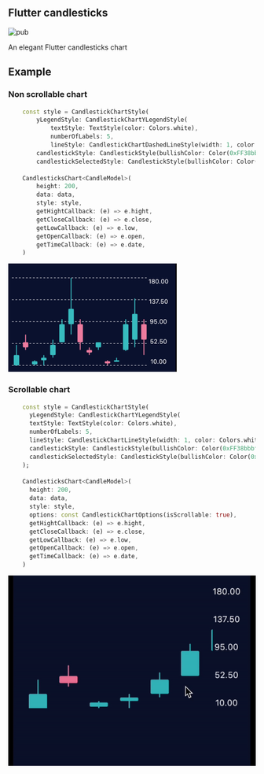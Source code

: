 ## Flutter candlesticks

![pub](https://img.shields.io/pub/v/flutter_simple_candlesticks.svg)

An elegant Flutter candlesticks chart

## Example

### Non scrollable chart

```dart
    const style = CandlestickChartStyle(
        yLegendStyle: CandlestickChartYLegendStyle(
            textStyle: TextStyle(color: Colors.white),
            numberOfLabels: 5,
            lineStyle: CandlestickChartDashedLineStyle(width: 1, color: Colors.white)),
        candlestickStyle: CandlestickStyle(bullishColor: Color(0xFF38bbbf), bearishColor: Color(0xFFed7b9e)),
        candlestickSelectedStyle: CandlestickStyle(bullishColor: Color(0xff25787b), bearishColor: Color(0xff9d4963)));
    
    CandlesticksChart<CandleModel>(
        height: 200,
        data: data,
        style: style,
        getHightCallback: (e) => e.hight,
        getCloseCallback: (e) => e.close,
        getLowCallback: (e) => e.low,
        getOpenCallback: (e) => e.open,
        getTimeCallback: (e) => e.date,
    )
```

![Non scrollable](https://github.com/AdrienAudouard/flutter_candlestick/blob/main/readme_images/non_scrollable.png?raw=true)

### Scrollable chart

```dart
    const style = CandlestickChartStyle(
      yLegendStyle: CandlestickChartYLegendStyle(
      textStyle: TextStyle(color: Colors.white),
      numberOfLabels: 5,
      lineStyle: CandlestickChartLineStyle(width: 1, color: Colors.white)),
      candlestickStyle: CandlestickStyle(bullishColor: Color(0xFF38bbbf), bearishColor: Color(0xFFed7b9e)),
      candlestickSelectedStyle: CandlestickStyle(bullishColor: Color(0xff25787b), bearishColor: Color(0xff9d4963))
    );

    CandlesticksChart<CandleModel>(
      height: 200,
      data: data,
      style: style,
      options: const CandlestickChartOptions(isScrollable: true),
      getHightCallback: (e) => e.hight,
      getCloseCallback: (e) => e.close,
      getLowCallback: (e) => e.low,
      getOpenCallback: (e) => e.open,
      getTimeCallback: (e) => e.date,
    )
```

![Scrollable](https://github.com/AdrienAudouard/flutter_candlestick/blob/main/readme_images/candlestick.gif?raw=true)